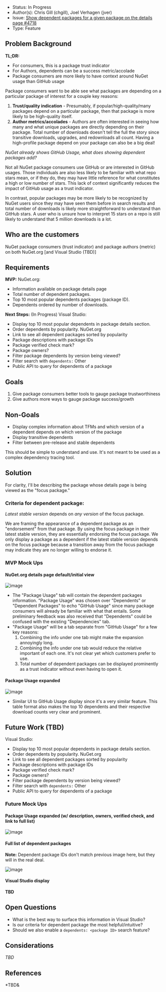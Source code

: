 * Status: In Progress
* Author(s): Chris Gill (chgill), Joel Verhagen (jver)
* Issue: [Show dependent packages for a given package on the details page #4718](https://github.com/NuGet/NuGetGallery/issues/4718)
* Type: Feature

## Problem Background

**TL;DR:** 
* For consumers, this is a package trust indicator 
* For Authors, dependents can be a success metric/accolade
* Package consumers are more likely to have context around NuGet usage than GitHub usage

Package consumers want to be able see what packages are depending on a particular package of interest for a couple key reasons:
1. **Trust/quality indication** - Presumably, if popular/high-quality/many packages depend on a particular package, then that package is more likely to be high-quality itself.
2. **Author metrics/accolades** - Authors are often interested in seeing how many and what unique packages are directly depending on their package. Total number of downloads doesn't tell the full the story since transitive downloads, upgrades, and redownloads all count. Having a high-profile package depend on your package can also be a big deal!

_NuGet already shows GitHub Usage, what does showing dependent packages add?_

Not all NuGet package consumers use GitHub or are interested in GitHub usages. Those individuals are also less likely to be familiar with what repo stars mean, or if they do, they may have little reference for what constitutes a high or low number of stars. This lack of context significantly reduces the impact of GitHub usage as a trust indicator.

In contrast, popular packages may be more likely to be recognized by NuGet users since they may have seen them before in search results and total number of downloads is likely more straightforward to understand than GitHub stars. A user who is unsure how to interpret 15 stars on a repo is still likely to understand that 5 million downloads is a lot.

## Who are the customers

NuGet package consumers (trust indicator) and package authors (metric) on both NuGet.org [and Visual Studio (TBD)]

## Requirements

**MVP:**
NuGet.org:
* Information available on package details page
* Total number of dependent packages.
* Top 10 most popular dependents packages (package ID).
* Dependents ordered by number of downloads.

**Next Steps:** (In Progress)
Visual Studio:
* Display top 10 most popular dependents in package details section.
* Order dependents by popularity.
NuGet.org
* Link to see all dependent packages sorted by popularity
* Package descriptions with package IDs
* Package verified check mark?
* Package owners?
* Filter package dependents by version being viewed?
* Filter search with `dependents:`
Other
* Public API to query for dependents of a package

## Goals

1. Give package consumers better tools to gauge package trustworthiness
2. Give authors more ways to gauge package success/growth

## Non-Goals

* Display complex information about TFMs and which version of a dependent depends on which version of the package
* Display transitive dependents
* Filter between pre-release and stable dependents

This should be simple to understand and use. It's not meant to be used as a complex dependency tracing tool.

## Solution

For clarity, I'll be describing the package whose details page is being viewed as the "focus package."

### Criteria for dependent package:

_Latest stable version_ depends on _any version_ of the focus package.

We are framing the appearance of a dependent package as an "endorsement" from that package. By using the focus package in their latest stable version, they are essentially endorsing the focus package. We only display a package as a dependent if the latest stable version depends on the focus package because a transition away from the focus package may indicate they are no longer willing to endorse it. 

### MVP Mock Ups

#### NuGet.org details page default/initial view

![image](https://user-images.githubusercontent.com/15097183/78312126-a44dbb80-7507-11ea-8304-4be8c5c4aad7.png)

* The "Package Usage" tab will contain the dependent packages information. "Package Usage" was chosen over "Dependents" or "Dependent Packages" to echo "GitHub Usage" since many package consumers will already be familiar with what that entails. Some preliminary feedback was also received that "Dependents" could be confused with the existing "Dependencies" tab.
* "Package Usage" will be a tab separate from "GitHub Usage" for a few key reasons:
    1. Combining the info under one tab might make the expansion annoyingly long.
    2. Combining the info under one tab would reduce the relative important of each one. It's not clear yet which 
       customers prefer to use.
    3. Total number of dependent packages can be displayed prominently as a trust indicator without even having to open 
       it.

#### Package Usage expanded

![image](https://user-images.githubusercontent.com/15097183/78312497-db709c80-7508-11ea-9ccb-c63263798de0.png)

* Similar UI to GitHub Usage display since it's a very similar feature. This table format also makes the top 10 dependents and their respective download counts very clear and prominent.

## Future Work (TBD)

Visual Studio:
* Display top 10 most popular dependents in package details section.
* Order dependents by popularity.
NuGet.org
* Link to see all dependent packages sorted by popularity
* Package descriptions with package IDs
* Package verified check mark?
* Package owners?
* Filter package dependents by version being viewed?
* Filter search with `dependents:`
Other
* Public API to query for dependents of a package

### Future Mock Ups

#### Package Usage expanded (w/ description, owners, verified check, and link to full list)

![image](https://user-images.githubusercontent.com/15097183/78312868-f1cb2800-7509-11ea-9dd0-99182c6c8b6c.png)

#### Full list of dependent packages

**Note:** Dependent package IDs don't match previous image here, but they will in the real deal.

![image](https://user-images.githubusercontent.com/15097183/78312974-3787f080-750a-11ea-8f73-0dbfd4575636.png)

#### Visual Studio display

**TBD**

## Open Questions

* What is the best way to surface this information in Visual Studio?
* Is our criteria for dependent package the most helpful/intuitive?
* Should we also enable a `dependents: <package ID>` search feature?

## Considerations

*TBD*

## References

*TBD&